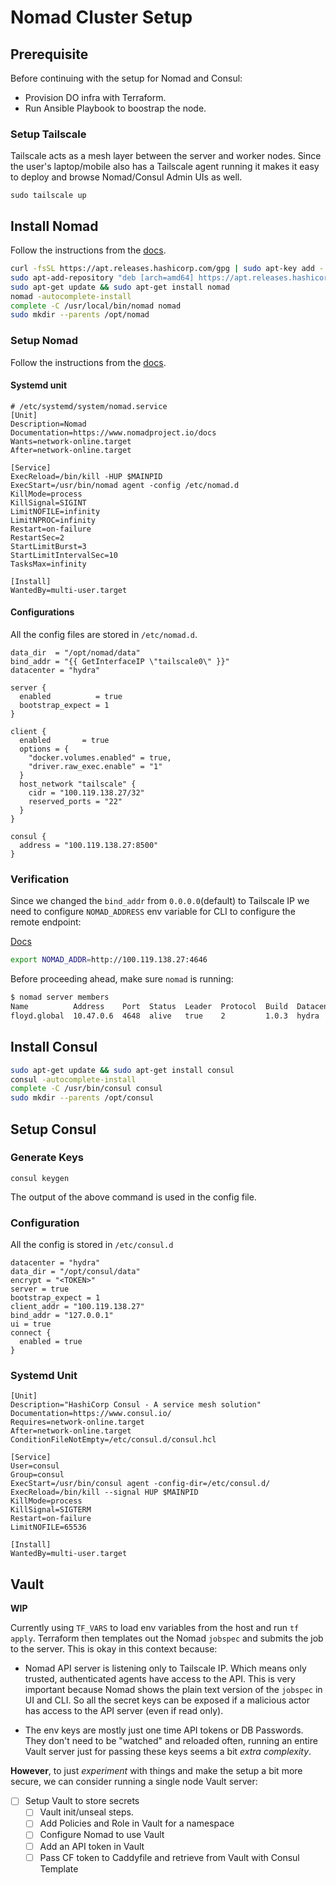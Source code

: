 # Nomad Cluster Setup

## Prerequisite

Before continuing with the setup for Nomad and Consul:

- Provision DO infra with Terraform.
- Run Ansible Playbook to boostrap the node.

### Setup Tailscale

Tailscale acts as a mesh layer between the server and worker nodes. Since the user's laptop/mobile also has a Tailscale agent running it makes it easy to deploy and browse Nomad/Consul Admin UIs as well.

```
sudo tailscale up
```

## Install Nomad

Follow the instructions from the [docs](https://www.nomadproject.io/docs/install).

```sh
curl -fsSL https://apt.releases.hashicorp.com/gpg | sudo apt-key add -
sudo apt-add-repository "deb [arch=amd64] https://apt.releases.hashicorp.com $(lsb_release -cs) main"
sudo apt-get update && sudo apt-get install nomad
nomad -autocomplete-install
complete -C /usr/local/bin/nomad nomad
sudo mkdir --parents /opt/nomad
```

### Setup Nomad

Follow the instructions from the [docs](https://learn.hashicorp.com/tutorials/nomad/production-deployment-guide-vm-with-consul).

#### Systemd unit

```
# /etc/systemd/system/nomad.service
[Unit]
Description=Nomad
Documentation=https://www.nomadproject.io/docs
Wants=network-online.target
After=network-online.target

[Service]
ExecReload=/bin/kill -HUP $MAINPID
ExecStart=/usr/bin/nomad agent -config /etc/nomad.d
KillMode=process
KillSignal=SIGINT
LimitNOFILE=infinity
LimitNPROC=infinity
Restart=on-failure
RestartSec=2
StartLimitBurst=3
StartLimitIntervalSec=10
TasksMax=infinity

[Install]
WantedBy=multi-user.target
```

#### Configurations

All the config files are stored in `/etc/nomad.d`. 

```hcl
data_dir  = "/opt/nomad/data"
bind_addr = "{{ GetInterfaceIP \"tailscale0\" }}"
datacenter = "hydra"

server {
  enabled          = true
  bootstrap_expect = 1
}

client {
  enabled       = true
  options = {
    "docker.volumes.enabled" = true,
    "driver.raw_exec.enable" = "1"
  }
  host_network "tailscale" {
    cidr = "100.119.138.27/32"
    reserved_ports = "22"
  }
}

consul {
  address = "100.119.138.27:8500"
}
```

### Verification

Since we changed the `bind_addr` from `0.0.0.0`(default) to Tailscale IP we need to 
configure `NOMAD_ADDRESS` env variable for CLI to configure the remote endpoint:

[Docs](https://www.nomadproject.io/docs/commands#remote-usage)

```sh
export NOMAD_ADDR=http://100.119.138.27:4646
```

Before proceeding ahead, make sure `nomad` is running:

```sh
$ nomad server members
Name          Address    Port  Status  Leader  Protocol  Build  Datacenter  Region
floyd.global  10.47.0.6  4648  alive   true    2         1.0.3  hydra       global
```

## Install Consul

```sh
sudo apt-get update && sudo apt-get install consul
consul -autocomplete-install
complete -C /usr/bin/consul consul
sudo mkdir --parents /opt/consul
```

## Setup Consul

### Generate Keys

```
consul keygen
```

The output of the above command is used in the config file.

### Configuration

All the config is stored in `/etc/consul.d`

```hcl
datacenter = "hydra"
data_dir = "/opt/consul/data"
encrypt = "<TOKEN>"
server = true
bootstrap_expect = 1
client_addr = "100.119.138.27"
bind_addr = "127.0.0.1"
ui = true
connect {
  enabled = true
}
```

### Systemd Unit

```
[Unit]
Description="HashiCorp Consul - A service mesh solution"
Documentation=https://www.consul.io/
Requires=network-online.target
After=network-online.target
ConditionFileNotEmpty=/etc/consul.d/consul.hcl

[Service]
User=consul
Group=consul
ExecStart=/usr/bin/consul agent -config-dir=/etc/consul.d/
ExecReload=/bin/kill --signal HUP $MAINPID
KillMode=process
KillSignal=SIGTERM
Restart=on-failure
LimitNOFILE=65536

[Install]
WantedBy=multi-user.target
```

## Vault

**WIP**

Currently using `TF_VARS` to load env variables from the host and run `tf apply`. Terraform then templates out the Nomad `jobspec` and submits the job to the server. This is okay in this context because:

- Nomad API server is listening only to Tailscale IP. Which means only trusted, authenticated agents have access to the API. This is very important because Nomad shows the plain text version of the `jobspec` in UI and CLI. So all the secret keys can be exposed if a malicious actor has access to the API server (even if read only).
 
- The env keys are mostly just one time API tokens or DB Passwords. They don't need to be "watched" and reloaded often, running an entire Vault server just for passing these keys seems a bit _extra complexity_.

**However**, to just _experiment_ with things and make the setup a bit more secure, we can consider running a single node Vault server:

- [ ] Setup Vault to store secrets
  - [ ] Vault init/unseal steps.
  - [ ] Add Policies and Role in Vault for a namespace
  - [ ] Configure Nomad to use Vault
  - [ ] Add an API token in Vault
  - [ ] Pass CF token to Caddyfile and retrieve from Vault with Consul Template
